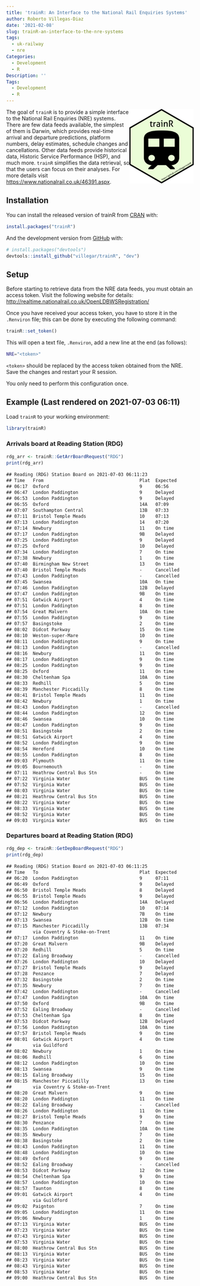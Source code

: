 ```yaml
---
title: 'trainR: An Interface to the National Rail Enquiries Systems'
author: Roberto Villegas-Diaz
date: '2021-02-08'
slug: trainR-an-interface-to-the-nre-systems
tags:
  - uk-railway
  - nre
Categories:
  - Development
  - R
Description: ''
Tags:
  - Development
  - R
---
```


<img src="https://raw.githubusercontent.com/villegar/trainR/main/inst/images/logo.png" alt="logo" align="right" height=200px/>

The goal of `trainR` is to provide a simple interface to the 
National Rail Enquiries (NRE) systems. There are few data feeds 
available, the simplest of them is Darwin, which provides real-time 
arrival and departure predictions, platform numbers, delay estimates, 
schedule changes and cancellations. Other data feeds provide historical 
data, Historic Service Performance (HSP), and much more. `trainR` 
simplifies the data retrieval, so that the users can focus on their 
analyses. For more details visit 
https://www.nationalrail.co.uk/46391.aspx.

## Installation

You can install the released version of trainR from [CRAN](https://CRAN.R-project.org) with:

``` r
install.packages("trainR")
```

And the development version from [GitHub](https://github.com/) with:

``` r
# install.packages("devtools")
devtools::install_github("villegar/trainR", "dev")
```

## Setup
Before starting to retrieve data from the NRE data feeds, you must obtain an access token. 
Visit the following website for details: http://realtime.nationalrail.co.uk/OpenLDBWSRegistration/

Once you have received your access token, you have to store it in the `.Renviron` file; this can be 
done by executing the following command:


```r
trainR::set_token()
```

This will open a text file, `.Renviron`, add a new line at the end (as follows):

```bash
NRE="<token>"
```

`<token>` should be replaced by the access token obtained from the NRE. Save the changes and restart 
your R session.

You only need to perform this configuration once.

## Example (Last rendered on 2021-07-03 06:11)

Load `trainR` to your working environment:

```r
library(trainR)
```

### Arrivals board at Reading Station (RDG)


```r
rdg_arr <- trainR::GetArrBoardRequest("RDG")
print(rdg_arr)
```

```
## Reading (RDG) Station Board on 2021-07-03 06:11:23
## Time   From                                    Plat  Expected
## 06:17  Oxford                                  9     06:56
## 06:47  London Paddington                       9     Delayed
## 06:53  London Paddington                       9     Delayed
## 06:55  Oxford                                  14A   07:09
## 07:07  Southampton Central                     13B   07:33
## 07:11  Bristol Temple Meads                    10    07:13
## 07:13  London Paddington                       14    07:20
## 07:14  Newbury                                 11    On time
## 07:17  London Paddington                       9B    Delayed
## 07:25  London Paddington                       9     Delayed
## 07:25  Oxford                                  10    Delayed
## 07:34  London Paddington                       7     On time
## 07:38  Newbury                                 1     On time
## 07:40  Birmingham New Street                   13    On time
## 07:40  Bristol Temple Meads                    -     Cancelled
## 07:43  London Paddington                       -     Cancelled
## 07:45  Swansea                                 10A   On time
## 07:46  London Paddington                       12B   Delayed
## 07:47  London Paddington                       9B    On time
## 07:51  Gatwick Airport                         4     On time
## 07:51  London Paddington                       8     On time
## 07:54  Great Malvern                           10A   On time
## 07:55  London Paddington                       9     On time
## 07:57  Basingstoke                             2     On time
## 08:02  Didcot Parkway                          15    On time
## 08:10  Weston-super-Mare                       10    On time
## 08:11  London Paddington                       9     On time
## 08:13  London Paddington                       -     Cancelled
## 08:16  Newbury                                 11    On time
## 08:17  London Paddington                       9     On time
## 08:25  London Paddington                       9     On time
## 08:25  Oxford                                  11    On time
## 08:30  Cheltenham Spa                          10A   On time
## 08:33  Redhill                                 5     On time
## 08:39  Manchester Piccadilly                   8     On time
## 08:41  Bristol Temple Meads                    11    On time
## 08:42  Newbury                                 1     On time
## 08:43  London Paddington                       -     Cancelled
## 08:44  London Paddington                       12    On time
## 08:46  Swansea                                 10    On time
## 08:47  London Paddington                       9     On time
## 08:51  Basingstoke                             2     On time
## 08:51  Gatwick Airport                         4     On time
## 08:52  London Paddington                       9     On time
## 08:54  Hereford                                10    On time
## 08:55  London Paddington                       8     On time
## 09:03  Plymouth                                11    On time
## 09:05  Bournemouth                             -     On time
## 07:11  Heathrow Central Bus Stn                -     On time
## 07:22  Virginia Water                          BUS   On time
## 07:52  Virginia Water                          BUS   On time
## 08:03  Virginia Water                          BUS   On time
## 08:21  Heathrow Central Bus Stn                BUS   On time
## 08:22  Virginia Water                          BUS   On time
## 08:33  Virginia Water                          BUS   On time
## 08:52  Virginia Water                          BUS   On time
## 09:03  Virginia Water                          BUS   On time
```

### Departures board at Reading Station (RDG)


```r
rdg_dep <- trainR::GetDepBoardRequest("RDG")
print(rdg_dep)
```

```
## Reading (RDG) Station Board on 2021-07-03 06:11:25
## Time   To                                      Plat  Expected
## 06:20  London Paddington                       9     07:11
## 06:49  Oxford                                  9     Delayed
## 06:50  Bristol Temple Meads                    8     Delayed
## 06:55  Bristol Temple Meads                    9     Delayed
## 06:56  London Paddington                       14A   Delayed
## 07:12  London Paddington                       10    07:14
## 07:12  Newbury                                 7B    On time
## 07:13  Swansea                                 12B   On time
## 07:15  Manchester Piccadilly                   13B   07:34
##        via Coventry & Stoke-on-Trent           
## 07:17  London Paddington                       11    On time
## 07:20  Great Malvern                           9B    Delayed
## 07:20  Redhill                                 5     On time
## 07:22  Ealing Broadway                         -     Cancelled
## 07:26  London Paddington                       10    Delayed
## 07:27  Bristol Temple Meads                    9     Delayed
## 07:28  Penzance                                7     Delayed
## 07:32  Basingstoke                             2     On time
## 07:35  Newbury                                 7     On time
## 07:42  London Paddington                       -     Cancelled
## 07:47  London Paddington                       10A   On time
## 07:50  Oxford                                  9B    On time
## 07:52  Ealing Broadway                         -     Cancelled
## 07:53  Cheltenham Spa                          8     On time
## 07:53  Didcot Parkway                          12B   Delayed
## 07:56  London Paddington                       10A   On time
## 07:57  Bristol Temple Meads                    9     On time
## 08:01  Gatwick Airport                         4     On time
##        via Guildford                           
## 08:02  Newbury                                 1     On time
## 08:06  Redhill                                 6     On time
## 08:12  London Paddington                       10    On time
## 08:13  Swansea                                 9     On time
## 08:15  Ealing Broadway                         15    On time
## 08:15  Manchester Piccadilly                   13    On time
##        via Coventry & Stoke-on-Trent           
## 08:20  Great Malvern                           9     On time
## 08:20  London Paddington                       11    On time
## 08:22  Ealing Broadway                         -     Cancelled
## 08:26  London Paddington                       11    On time
## 08:27  Bristol Temple Meads                    9     On time
## 08:30  Penzance                                7     On time
## 08:35  London Paddington                       10A   On time
## 08:35  Newbury                                 7     On time
## 08:38  Basingstoke                             2     On time
## 08:43  London Paddington                       11    On time
## 08:48  London Paddington                       10    On time
## 08:49  Oxford                                  9     On time
## 08:52  Ealing Broadway                         -     Cancelled
## 08:53  Didcot Parkway                          12    On time
## 08:54  Cheltenham Spa                          9     On time
## 08:57  London Paddington                       10    On time
## 08:57  Taunton                                 8     On time
## 09:01  Gatwick Airport                         4     On time
##        via Guildford                           
## 09:02  Paignton                                7     On time
## 09:05  London Paddington                       11    On time
## 09:06  Newbury                                 1     On time
## 07:13  Virginia Water                          BUS   On time
## 07:23  Virginia Water                          BUS   On time
## 07:43  Virginia Water                          BUS   On time
## 07:53  Virginia Water                          BUS   On time
## 08:00  Heathrow Central Bus Stn                BUS   On time
## 08:13  Virginia Water                          BUS   On time
## 08:23  Virginia Water                          BUS   On time
## 08:43  Virginia Water                          BUS   On time
## 08:53  Virginia Water                          BUS   On time
## 09:00  Heathrow Central Bus Stn                BUS   On time
```
